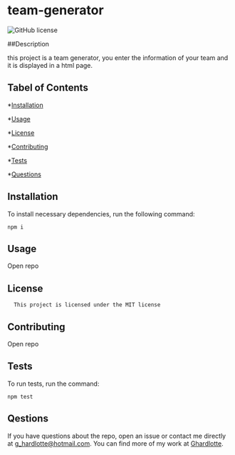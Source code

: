 # team-generator
![GitHub license](https://img.shields.io/badge/license-MIT-blue.svg)

##Description

this project is a team generator, you enter the information of your team and it is displayed in a html page.

## Tabel of Contents

*[Installation](#installation)

*[Usage](#usage)

*[License](#license)

*[Contributing](#contributing)

*[Tests](#tests)

*[Questions](#questions)

## Installation

To install necessary dependencies, run the following command:

```
npm i
```

## Usage

Open repo

## License
      
      This project is licensed under the MIT license

## Contributing

Open repo 

## Tests

To run tests, run the command:

```
npm test
```

## Qestions

If you have questions about the repo, open an issue or contact me directly at g_hardlotte@hotmail.com.  You can find more of my work at [Ghardlotte](https://github.com/Ghardlotte/).



